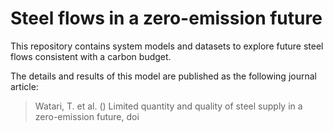 # Steel flows in a zero-emission future

This repository contains system models and datasets to explore future steel flows consistent with a carbon budget.

The details and results of this model are published as the following journal article:

>Watari, T. et al. () Limited quantity and quality of steel supply in a zero-emission future, doi
